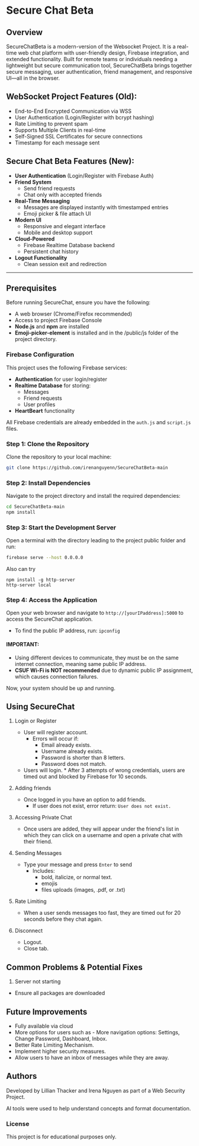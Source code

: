 # Secure Chat Beta

## Overview 
SecureChatBeta is a modern-version of the Websocket Project. It is a real-time web chat platform with user-friendly design, Firebase integration, and extended functionality. Built for remote teams or individuals needing a lightweight but secure communication tool, SecureChatBeta brings together secure messaging, user authentication, friend management, and responsive UI—all in the browser.

## WebSocket Project Features (Old):
- End-to-End Encrypted Communication via WSS
- User Authentication (Login/Register with bcrypt hashing)
- Rate Limiting to prevent spam
- Supports Multiple Clients in real-time
- Self-Signed SSL Certificates for secure connections
- Timestamp for each message sent

## Secure Chat Beta Features (New): 
- **User Authentication** (Login/Register with Firebase Auth)
- **Friend System**
  - Send friend requests
  - Chat only with accepted friends
- **Real-Time Messaging**
  - Messages are displayed instantly with timestamped entries
  - Emoji picker & file attach UI
- **Modern UI**
  - Responsive and elegant interface
  - Mobile and desktop support
- **Cloud-Powered**
  - Firebase Realtime Database backend
  - Persistent chat history
- **Logout Functionality**
  - Clean session exit and redirection
 
---
## **Prerequisites**  
Before running SecureChat, ensure you have the following:
- A web browser (Chrome/Firefox recommended)
- Access to project Firebase Console
- **Node.js** and **npm** are installed
- **Emoji-picker-element** is installed and in the /public/js folder of the project directory.

### Firebase Configuration

This project uses the following Firebase services:
- **Authentication** for user login/register
- **Realtime Database** for storing:
  - Messages
  - Friend requests
  - User profiles
- **HeartBeart** functionality
  
All Firebase credentials are already embedded in the `auth.js` and `script.js` files.

### Step 1: Clone the Repository
Clone the repository to your local machine:
```bash
git clone https://github.com/irenanguyenn/SecureChatBeta-main
```

### Step 2: Install Dependencies
Navigate to the project directory and install the required dependencies:
```bash
cd SecureChatBeta-main
npm install
```

### Step 3: Start the Development Server
Open a terminal with the directory leading to the project public folder and run:
```bash
firebase serve --host 0.0.0.0
```
Also can try
```
npm install -g http-server
http-server local
```

### Step 4: Access the Application
Open your web browser and navigate to `http://[yourIPaddress]:5000` to access the SecureChat application.
 - To find the public IP address, run:
``` ipconfig ```

#### **IMPORTANT:**  
- Using different devices to communicate, they must be on the same internet connection, meaning same public IP address. 
- **CSUF Wi-Fi is NOT recommended** due to dynamic public IP assignment, which causes connection failures.  

Now, your system should be up and running. 

## Using SecureChat

1. Login or Register
   * User will register account.
      * Errors will occur if:
          * Email already exists.
          * Username already exists.
          * Password is shorter than 8 letters.
          * Password does not match.
   * Users will login.
          * After 3 attempts of wrong credentials, users are timed out and blocked by Firebase for 10 seconds. 
     
2. Adding friends
    * Once logged in you have an option to add friends.
       * If user does not exist, error return:
 ``` User does not exist. ```
      
4. Accessing Private Chat
   * Once users are added, they will appear under the friend's list in which they can click on a username and open a private chat with their friend. 

6. Sending Messages
   * Type your message and press `Enter` to send
     * Includes:
          * bold, italicize, or normal text.
          * emojis
          * files uploads (images, .pdf, or .txt) 

7. Rate Limiting
   * When a user sends messages too fast, they are timed out for 20 seconds before they chat again.
  
8. Disconnect
   * Logout.
   * Close tab.

## Common Problems & Potential Fixes
1. Server not starting
* Ensure all packages are downloaded

## Future Improvements
* Fully available via cloud
* More options for users such as
      - More navigation options: Settings, Change Password, Dashboard, Inbox.
* Better Rate Limiting Mechanism.
* Implement higher security measures.
* Allow users to have an inbox of messages while they are away.


## Authors
Developed by Lillian Thacker and Irena Nguyen as part of a Web Security Project.

AI tools were used to help understand concepts and format documentation.


### License
This project is for educational purposes only.
